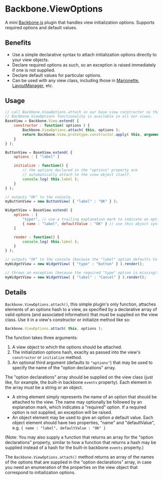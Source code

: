 # Backbone.ViewOptions

A mini [Backbone.js](http://backbonejs.org/) plugin that handles view initialization options. Supports required options and default values.

## Benefits

* Use a simple declarative syntax to attach initialization options directly to your view objects. 
* Declare required options as such, so an exception is raised immediately if one is not supplied.
* Declare default values for particular options.
* Can be used with any view class, including those in [Marionette](https://github.com/marionettejs/backbone.marionette), [LayoutManager](https://github.com/tbranyen/backbone.layoutmanager), etc.

## Usage

```javascript
// call Backbone.ViewOptions.attach in our base view constructor so that the
// Backbone.ViewOptions functionality is available in all our views.
BaseView = Backbone.View.extend( {
	constructor : function( options ) {
		Backbone.ViewOptions.attach( this, options );
		return Backbone.View.prototype.constructor.apply( this, arguments );
	}
} );

ButtonView = BaseView.extend( {
	options : [ "label" ]

	initialize : function() {
		// the options declared in the "options" property are
		// automatically attach to the view object itself.
		console.log( this.label );
	}
} );

// outputs "OK" to the console.
myButtonView = new ButtonView( { "label" : "OK" } );

WidgetView = BaseView.extend( {
	options : [
		"type!", // use a trailing explanation mark to indicate an option is required.
		{ name : "label", defaultValue : "OK" } // use this object syntax to give an option a default value.
	]

	render : function() {
		console.log( this.label );
	}
} );

// outputs "OK" to the console (because the "label" option defaults to "OK").
myWidgetView = new WidgetView( { "type" : "button" } ).render();

// throws an exception (because the required "type" option is missing).
myWidgetView = new WidgetView( { "label" : "Cancel" } ).render();
```

## Details

`Backbone.ViewOptions.attach()`, this simple plugin's only function, attaches elements of an options hash to a view, as specified by a declarative array of valid options (and associated information) that must be supplied on the view class. Use it in a view's constructor or initialize method like so:

```javascript
Backbone.ViewOptions.attach( this, options );
```

The function takes three arguments:

1. A view object to which the options should be attached.
2. The initialization options hash, exaclty as passed into the view's `constructor` or `initialize` method.
3. An optional third argument (defaults to `"options"`) that may be used to specify the name of the "option declarations" array.

The "option declarations" array should be supplied on the view class (just like, for example, the built-in backbone `events` property). Each element in the array must be a string or an object.
* A string element simply represents the name of an option that should be attached to the view. The name may optionally be followed by an explanation mark, which indicates a "required" option. If a required option is not supplied, an exception will be raised.
* An object element may be used to give an option a default value. Each object element should have two properties, "name" and "defaultValue", e.g. `{ name : "label", defaultValue : "OK" }`

(Note: You may also supply a function that returns an array for the "option declarations" property, similar to how a function that returns a hash may be supplied instead of a hash for the built-in backbone `events` property.)

The `Backbone.ViewOptions.attach()` method returns an array of the names of the options that are supplied in the "option declarations" array, in case you need an enumeration of the properties on the view object that correspond to initialization options.